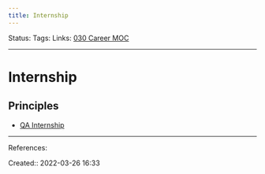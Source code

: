 ```yaml
---
title: Internship
---
```

Status: 
Tags: 
Links: [030 Career MOC](out/030-career-moc.md)
___

# Internship
## Principles
- [QA Internship](out/qa-internship.md)
___
References:

Created:: 2022-03-26 16:33
